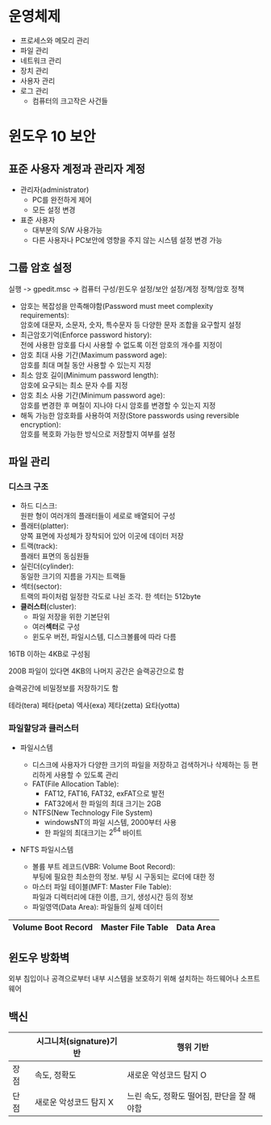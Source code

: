 # 운영체제

- 프로세스와 메모리 관리
- 파일 관리
- 네트워크 관리
- 장치 관리
- 사용자 관리
- 로그 관리
    - 컴퓨터의 크고작은 사건들

# 윈도우 10 보안
## 표준 사용자 계정과 관리자 계정
- 관리자(administrator)
    - PC를 완전하게 제어
    - 모든 설정 변경
- 표준 사용자
    - 대부분의 S/W 사용가능
    - 다른 사용자나 PC보안에 영향을 주지 않는 시스템 설정 변경 가능

## 그룹 암호 설정
실행 -> gpedit.msc -> 컴퓨터 구성/윈도우 설정/보안 설정/계정 정책/암호 정책
- 암호는 복잡성을 만족해야함(Password must meet complexity requirements):<br>암호에 대문자, 소문자, 숫자, 특수문자 등 다양한 문자 조합을 요구할지 설정
- 최근암호기억(Enforce password history):<br>전에 사용한 암호를 다시 사용할 수 없도록 이전 암호의 개수를 지정이
- 암호 최대 사용 기간(Maximum password age):<br>암호를 최대 며칠 동안 사용할 수 있는지 지정
- 최소 암호 길이(Minimum password length):<br>암호에 요구되는 최소 문자 수를 지정
- 암호 최소 사용 기간(Minimum password age):<br>암호를 변경한 후 며칠이 지나야 다시 암호를 변경할 수 있는지 지정
- 해독 가능한 암호화를 사용하여 저장(Store passwords using reversible encryption):<br>암호를 복호화 가능한 방식으로 저장할지 여부를 설정

## 파일 관리
### 디스크 구조
- 하드 디스크:<br>원판 형이 여러개의 플래터들이 세로로 배열되어 구성
- 플래터(platter):<br>양쪽 표면에 자성체가 장착되어 있어 이곳에 데이터 저장
- 트랙(track):<br>플래터 표면의 동심원들
- 실린더(cylinder):<br>동일한 크기의 지름을 가지는 트랙들
- 섹터(sector):<br> 트랙의 파이처럼 일정한 각도로 나뉜 조각. 한 섹터는 512byte
- **클러스터**(cluster):
    - 파일 저장을 위한 기본단위
    - 여러**섹터**로 구성
    - 윈도우 버전, 파일시스템, 디스크볼륨에 따라 다름

16TB 이하는 4KB로 구성됨

200B 파일이 있다면 4KB의 나머지 공간은 슬랙공간으로 함

슬랙공간에 비밀정보를 저장하기도 함

테라(tera) 페타(peta) 엑사(exa) 제타(zetta) 요타(yotta)

### 파일할당과 클러스터
- 파일시스템
    - 디스크에 사용자가 다양한 크기의 파일을 저장하고 검색하거나 삭제하는 등 편리하게 사용할 수 있도록 관리
    - FAT(File Allocation Table):
        - FAT12, FAT16, FAT32, exFAT으로 발전
        - FAT32에서 한 파일의 최대 크기는 2GB
    - NTFS(New Technology File System)
        - windowsNT의 파일 시스템, 2000부터 사용
        - 한 파일의 최대크기는 $`2^64`$ 바이트

- NFTS 파일시스템
    - 볼륨 부트 레코드(VBR: Volume Boot Record):<br>부팅에 필요한 최소한의 정보. 부팅 시 구동되는 로더에 대한 정
    - 마스터 파일 테이블(MFT: Master File Table):<br>파일과 디렉터리에 대한 이름, 크기, 생성시간 등의 정보
    - 파일영역(Data Area): 파일들의 실제 데이터

| Volume Boot Record | Master File Table | Data Area |
| --- | --- | --- |

## 윈도우 방화벽
외부 침입이나 공격으로부터 내부 시스템을 보호하기 위해 설치하는 하드웨어나 소프트웨어

## 백신

| | 시그니처(signature)기반 | 행위 기반 |
| - | - | - |
| 장점 | 속도, 정확도 | 새로운 악성코드 탐지 O |
| 단점 | 새로운 악성코드 탐지 X | 느린 속도, 정확도 떨어짐, 판단을 잘 해야함 |
